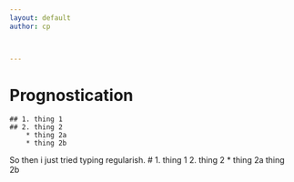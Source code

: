 ```yaml
---
layout: default
author: cp



---
```


# Prognostication
	## 1. thing 1
    ## 2. thing 2
    	* thing 2a
        * thing 2b
       
So then i just tried typing regularish.
	# 1. thing 1
    2. thing 2
    	* thing 2a
        thing 2b